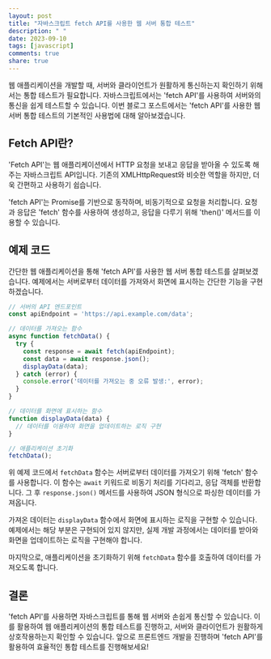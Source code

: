 ```yaml
---
layout: post
title: "자바스크립트 fetch API를 사용한 웹 서버 통합 테스트"
description: " "
date: 2023-09-10
tags: [javascript]
comments: true
share: true
---
```


웹 애플리케이션을 개발할 때, 서버와 클라이언트가 원활하게 통신하는지 확인하기 위해서는 통합 테스트가 필요합니다. 자바스크립트에서는 'fetch API'를 사용하여 서버와의 통신을 쉽게 테스트할 수 있습니다. 이번 블로그 포스트에서는 'fetch API'를 사용한 웹 서버 통합 테스트의 기본적인 사용법에 대해 알아보겠습니다.

## Fetch API란?

'Fetch API'는 웹 애플리케이션에서 HTTP 요청을 보내고 응답을 받아올 수 있도록 해주는 자바스크립트 API입니다. 기존의 XMLHttpRequest와 비슷한 역할을 하지만, 더욱 간편하고 사용하기 쉽습니다. 

'fetch API'는 Promise를 기반으로 동작하며, 비동기적으로 요청을 처리합니다. 요청과 응답은 'fetch' 함수를 사용하여 생성하고, 응답을 다루기 위해 'then()' 메서드를 이용할 수 있습니다.

## 예제 코드

간단한 웹 애플리케이션을 통해 'fetch API'를 사용한 웹 서버 통합 테스트를 살펴보겠습니다. 예제에서는 서버로부터 데이터를 가져와서 화면에 표시하는 간단한 기능을 구현하겠습니다.

```javascript
// 서버의 API 엔드포인트
const apiEndpoint = 'https://api.example.com/data';

// 데이터를 가져오는 함수
async function fetchData() {
  try {
    const response = await fetch(apiEndpoint);
    const data = await response.json();
    displayData(data);
  } catch (error) {
    console.error('데이터를 가져오는 중 오류 발생:', error);
  }
}

// 데이터를 화면에 표시하는 함수
function displayData(data) {
  // 데이터를 이용하여 화면을 업데이트하는 로직 구현
}

// 애플리케이션 초기화
fetchData();
```

위 예제 코드에서 `fetchData` 함수는 서버로부터 데이터를 가져오기 위해 'fetch' 함수를 사용합니다. 이 함수는 `await` 키워드로 비동기 처리를 기다리고, 응답 객체를 반환합니다. 그 후 `response.json()` 메서드를 사용하여 JSON 형식으로 파싱한 데이터를 가져옵니다.

가져온 데이터는 `displayData` 함수에서 화면에 표시하는 로직을 구현할 수 있습니다. 예제에서는 해당 부분은 구현되어 있지 않지만, 실제 개발 과정에서는 데이터를 받아와 화면을 업데이트하는 로직을 구현해야 합니다.

마지막으로, 애플리케이션을 초기화하기 위해 `fetchData` 함수를 호출하여 데이터를 가져오도록 합니다.

## 결론

'fetch API'를 사용하면 자바스크립트를 통해 웹 서버와 손쉽게 통신할 수 있습니다. 이를 활용하여 웹 애플리케이션의 통합 테스트를 진행하고, 서버와 클라이언트가 원활하게 상호작용하는지 확인할 수 있습니다. 앞으로 프론트엔드 개발을 진행하며 'fetch API'를 활용하여 효율적인 통합 테스트를 진행해보세요!